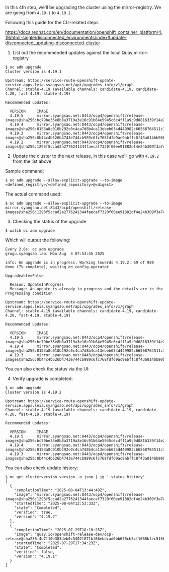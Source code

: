 In this 4th step, we'll be upgrading the cluster using the mirror-registry.  We are going from `4.19.1` to `4.19.2`.

Following this guide for the CLI-related steps 

https://docs.redhat.com/en/documentation/openshift_container_platform/4.19/html-single/disconnected_environments/index#update-disconnected_updating-disconnected-cluster

1. List out the recommended updates against the local Quay mirror-registry

```
$ oc adm upgrade
Cluster version is 4.19.1

Upstream: https://service-route-openshift-update-service.apps.leia.syangsao.net/api/upgrades_info/v1/graph
Channel: stable-4.19 (available channels: candidate-4.19, candidate-4.20, fast-4.19, stable-4.19)

Recommended updates:

  VERSION     IMAGE
  4.19.5      mirror.syangsao.net:8443/ocp4/openshift/release-images@sha256:bc79be35e8b8a3719a3e16c91b64e5945c6c4ff1a9c9d0816339f14e2b004385
  4.19.4      mirror.syangsao.net:8443/ocp4/openshift/release-images@sha256:8153a8c010b292c0c4ca7d8b4ca13ebeb634d449982c66568764511c736281b8
  4.19.3      mirror.syangsao.net:8443/ocp4/openshift/release-images@sha256:0b44c4b526b4743e744cb989c6fc768fdfd9ac9abffc8f43a014bb90b7bf522d
  4.19.2      mirror.syangsao.net:8443/ocp4/openshift/release-images@sha256:1293f5ccad2a2776241344faecaf7320f60ee91882df4e24b309f3a7cefc04be
```

2.  Update the cluster to the next release, in this case we'll go with `4.19.2` from the list above

Sample command:

```
$ oc adm upgrade --allow-explicit-upgrade --to-image <defined_registry>/<defined_repository>@<digest>
```

The actual command used:

```
$ oc adm upgrade --allow-explicit-upgrade --to-image mirror.syangsao.net:8443/ocp4/openshift/release-images@sha256:1293f5ccad2a2776241344faecaf7320f60ee91882df4e24b309f3a7cefc04be
```

3.  Checking the status of the upgrade

```
$ watch oc adm upgrade
```

Which will output the following:

```
Every 2.0s: oc adm upgrade                                                                                                                                               grogu.syangsao.lab: Mon Aug  4 07:53:45 2025

info: An upgrade is in progress. Working towards 4.19.2: 69 of 920 done (7% complete), waiting on config-operator

Upgradeable=False

  Reason: UpdateInProgress
  Message: An update is already in progress and the details are in the Progressing condition

Upstream: https://service-route-openshift-update-service.apps.leia.syangsao.net/api/upgrades_info/v1/graph
Channel: stable-4.19 (available channels: candidate-4.19, candidate-4.20, fast-4.19, stable-4.19)

Recommended updates:

  VERSION     IMAGE
  4.19.5      mirror.syangsao.net:8443/ocp4/openshift/release-images@sha256:bc79be35e8b8a3719a3e16c91b64e5945c6c4ff1a9c9d0816339f14e2b004385
  4.19.4      mirror.syangsao.net:8443/ocp4/openshift/release-images@sha256:8153a8c010b292c0c4ca7d8b4ca13ebeb634d449982c66568764511c736281b8
  4.19.3      mirror.syangsao.net:8443/ocp4/openshift/release-images@sha256:0b44c4b526b4743e744cb989c6fc768fdfd9ac9abffc8f43a014bb90b7bf522d
```

You can also check the status via the UI:



4.  Verify upgrade is completed:

```
$ oc adm upgrade
Cluster version is 4.19.2

Upstream: https://service-route-openshift-update-service.apps.leia.syangsao.net/api/upgrades_info/v1/graph
Channel: stable-4.19 (available channels: candidate-4.19, candidate-4.20, fast-4.19, stable-4.19)

Recommended updates:

  VERSION     IMAGE
  4.19.5      mirror.syangsao.net:8443/ocp4/openshift/release-images@sha256:bc79be35e8b8a3719a3e16c91b64e5945c6c4ff1a9c9d0816339f14e2b004385
  4.19.4      mirror.syangsao.net:8443/ocp4/openshift/release-images@sha256:8153a8c010b292c0c4ca7d8b4ca13ebeb634d449982c66568764511c736281b8
  4.19.3      mirror.syangsao.net:8443/ocp4/openshift/release-images@sha256:0b44c4b526b4743e744cb989c6fc768fdfd9ac9abffc8f43a014bb90b7bf522d
```

You can also check update history:

```
$ oc get clusterversion version -o json | jq '.status.history'
[
  {
    "completionTime": "2025-08-04T13:44:48Z",
    "image": "mirror.syangsao.net:8443/ocp4/openshift/release-images@sha256:1293f5ccad2a2776241344faecaf7320f60ee91882df4e24b309f3a7cefc04be",
    "startedTime": "2025-08-04T12:53:33Z",
    "state": "Completed",
    "verified": true,
    "version": "4.19.2"
  },
  {
    "completionTime": "2025-07-29T18:10:25Z",
    "image": "quay.io/openshift-release-dev/ocp-release@sha256:4d7f10e383deb0c5402f871bf66ebdcad6bb670cb3cf1668bfec5166c56f3196",
    "startedTime": "2025-07-29T17:34:23Z",
    "state": "Completed",
    "verified": false,
    "version": "4.19.1"
  }
]
```